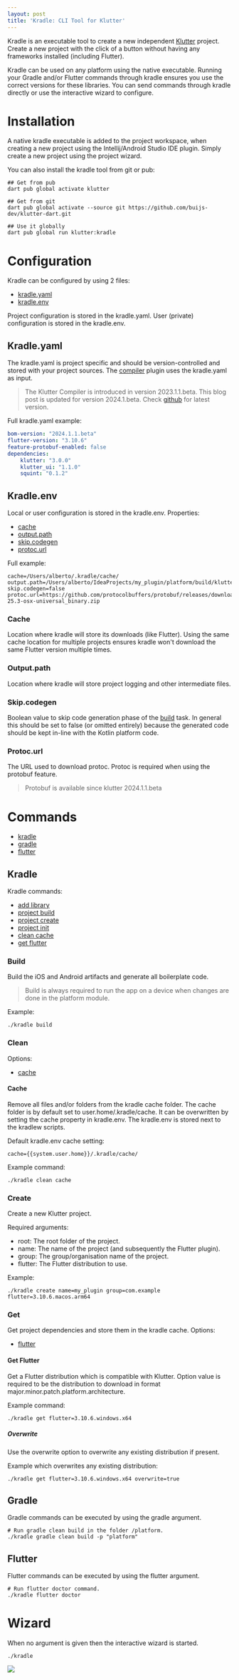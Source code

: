```yaml
---
layout: post  
title: 'Kradle: CLI Tool for Klutter'
---
```


Kradle is an executable tool to create a new independent [Klutter](https://github.com/buijs-dev/klutter) project.
Create a new project with the click of a button without having any frameworks installed (including Flutter).

Kradle can be used on any platform using the native executable.
Running your Gradle and/or Flutter commands through kradle
ensures you use the correct versions for these libraries. You can send commands
through kradle directly or use the interactive wizard to configure.

# Installation
A native kradle executable is added to the project workspace,
when creating a new project using the Intellij/Android Studio IDE plugin.
Simply create a new project using the project wizard.

You can also install the kradle tool from git or pub:

```shell
## Get from pub 
dart pub global activate klutter

## Get from git
dart pub global activate --source git https://github.com/buijs-dev/klutter-dart.git

## Use it globally
dart pub global run klutter:kradle
```

# Configuration
Kradle can be configured by using 2 files:
- [kradle.yaml](#kradleyaml)
- [kradle.env](#kradleenv)

Project configuration is stored in the kradle.yaml.
User (private) configuration is stored in the kradle.env.

## Kradle.yaml
The kradle.yaml is project specific and should be version-controlled and stored with your project sources.
The [compiler](https://buijs.dev/2023-05-28-klutter-5/) plugin uses the kradle.yaml as input. 

> The Klutter Compiler is introduced in version 2023.1.1.beta. This 
> blog post is updated for version 2024.1.beta.
> Check [github](https://github.com/buijs-dev/klutter) for latest version.

Full kradle.yaml example:
```yaml
bom-version: "2024.1.1.beta"
flutter-version: "3.10.6"
feature-protobuf-enabled: false
dependencies:
    klutter: "3.0.0"
    klutter_ui: "1.1.0"
    squint: "0.1.2"
```

## Kradle.env
Local or user configuration is stored in the kradle.env. Properties:
- [cache](#cache)
- [output.path](#outputpath)
- [skip.codegen](#skipcodegen)
- [protoc.url](#protocurl)

Full example:
```properties
cache=/Users/alberto/.kradle/cache/
output.path=/Users/alberto/IdeaProjects/my_plugin/platform/build/klutter
skip.codegen=false
protoc.url=https://github.com/protocolbuffers/protobuf/releases/download/v25.3/protoc-25.3-osx-universal_binary.zip
```

### Cache
Location where kradle will store its downloads (like Flutter).
Using the same cache location for multiple projects ensures kradle won't download the same Flutter
version multiple times.

### Output.path
Location where kradle will store project logging and other intermediate files.

### Skip.codegen
Boolean value to skip code generation phase of the [build](#build) task. 
In general this should be set to false (or omitted entirely) because the generated 
code should be kept in-line with the Kotlin platform code.

### Protoc.url
The URL used to download protoc. Protoc is required when using the protobuf feature.
> Protobuf is available since klutter 2024.1.1.beta

# Commands
- [kradle](#kradle)
- [gradle](#gradle)
- [flutter](#flutter)

## Kradle
Kradle commands:
- [add library]()
- [project build](#build)
- [project create](#create)
- [project init]()
- [clean cache](#clean)
- [get flutter](#get)

### Build
Build the iOS and Android artifacts and generate all boilerplate code.

> Build is always required to run the app on a device when changes are done in the platform module.

Example:
```shell
./kradle build
```

### Clean
Options:
- [cache](#cache)

#### Cache
Remove all files and/or folders from the kradle cache folder.
The cache folder is by default set to user.home/.kradle/cache.
It can be overwritten by setting the cache property in kradle.env.
The kradle.env is stored next to the kradlew scripts.

Default kradle.env cache setting:
```properties
cache={{system.user.home}}/.kradle/cache/
```

Example command:
```shell
./kradle clean cache
```

### Create
Create a new Klutter project.

Required arguments:
- root: The root folder of the project.
- name: The name of the project (and subsequently the Flutter plugin).
- group: The group/organisation name of the project.
- flutter: The Flutter distribution to use.

Example:
```shell
./kradle create name=my_plugin group=com.example flutter=3.10.6.macos.arm64
```

### Get
Get project dependencies and store them in the kradle cache.
Options:
- [flutter](#get-flutter)

#### Get Flutter
Get a Flutter distribution which is compatible with Klutter.
Option value is required to be the distribution to download 
in format major.minor.patch.platform.architecture.

Example command:
```shell
./kradle get flutter=3.10.6.windows.x64
```

##### Overwrite
Use the overwrite option to overwrite any existing distribution if present.

Example which overwrites any existing distribution:
```shell
./kradle get flutter=3.10.6.windows.x64 overwrite=true
```

## Gradle
Gradle commands can be executed by using the gradle argument.

```shell
# Run gradle clean build in the folder /platform.
./kradle gradle clean build -p "platform"
```

## Flutter
Flutter commands can be executed by using the flutter argument.

```shell
# Run flutter doctor command.
./kradle flutter doctor
```

# Wizard
When no argument is given then the interactive wizard is started.

```shell
./kradle
```

<img src="https://raw.githubusercontent.com/buijs-dev/website/master/images/kradle_1_animated_img_1.gif" />